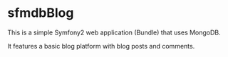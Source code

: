 sfmdbBlog
=========
This is a simple Symfony2 web application (Bundle) that uses MongoDB.

It features a basic blog platform with blog posts and comments.
